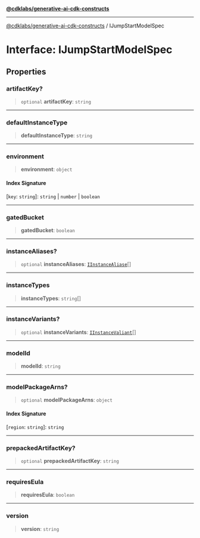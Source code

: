 [**@cdklabs/generative-ai-cdk-constructs**](../README.md)

***

[@cdklabs/generative-ai-cdk-constructs](../README.md) / IJumpStartModelSpec

# Interface: IJumpStartModelSpec

## Properties

### artifactKey?

> `optional` **artifactKey**: `string`

***

### defaultInstanceType

> **defaultInstanceType**: `string`

***

### environment

> **environment**: `object`

#### Index Signature

 \[`key`: `string`\]: `string` \| `number` \| `boolean`

***

### gatedBucket

> **gatedBucket**: `boolean`

***

### instanceAliases?

> `optional` **instanceAliases**: [`IInstanceAliase`](IInstanceAliase.md)[]

***

### instanceTypes

> **instanceTypes**: `string`[]

***

### instanceVariants?

> `optional` **instanceVariants**: [`IInstanceValiant`](IInstanceValiant.md)[]

***

### modelId

> **modelId**: `string`

***

### modelPackageArns?

> `optional` **modelPackageArns**: `object`

#### Index Signature

 \[`region`: `string`\]: `string`

***

### prepackedArtifactKey?

> `optional` **prepackedArtifactKey**: `string`

***

### requiresEula

> **requiresEula**: `boolean`

***

### version

> **version**: `string`
